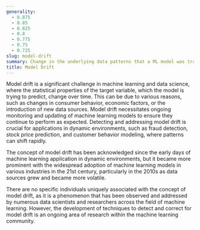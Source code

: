 ```yaml
---
generality:
  - 0.875
  - 0.85
  - 0.825
  - 0.8
  - 0.775
  - 0.75
  - 0.725
slug: model-drift
summary: Change in the underlying data patterns that a ML model was trained on, leading to a decrease in the model's accuracy and effectiveness over time.
title: Model Drift
---
```


Model drift is a significant challenge in machine learning and data science, where the statistical properties of the target variable, which the model is trying to predict, change over time. This can be due to various reasons, such as changes in consumer behavior, economic factors, or the introduction of new data sources. Model drift necessitates ongoing monitoring and updating of machine learning models to ensure they continue to perform as expected. Detecting and addressing model drift is crucial for applications in dynamic environments, such as fraud detection, stock price prediction, and customer behavior modeling, where patterns can shift rapidly.

The concept of model drift has been acknowledged since the early days of machine learning application in dynamic environments, but it became more prominent with the widespread adoption of machine learning models in various industries in the 21st century, particularly in the 2010s as data sources grew and became more volatile.

There are no specific individuals uniquely associated with the concept of model drift, as it is a phenomenon that has been observed and addressed by numerous data scientists and researchers across the field of machine learning. However, the development of techniques to detect and correct for model drift is an ongoing area of research within the machine learning community.
